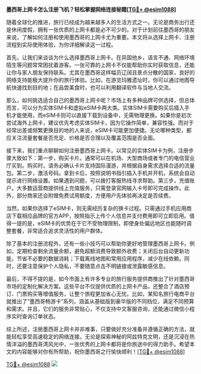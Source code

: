 **墨西哥上网卡怎么注册飞机？轻松掌握网络连接秘籍[[TG💪+ @esim1088](https://t.me/s/esim1088)]**

随着全球化的推进，旅行已经成为越来越多人的生活方式之一。无论是商务出行还是休闲度假，拥有一张优质的上网卡都是必不可少的。对于计划前往墨西哥的朋友来说，了解如何注册和使用墨西哥的上网卡尤为重要。本文将从选择上网卡、注册流程到实际使用体验，为你详细解读这一过程。

首先，让我们来谈谈为什么选择墨西哥上网卡。在异国他乡，语言不通、网络环境陌生等问题常常困扰着游客。一张可靠的上网卡不仅能帮助你实时获取信息，还能让你与家人朋友保持联系。尤其在墨西哥这样幅员辽阔且景点分散的国家，良好的网络支持能极大提升你的旅行体验。比如，在游览玛雅遗址时，你可以通过地图导航快速找到目的地；在品尝美食时，也可以利用翻译软件与当地人交流。

那么，如何挑选适合自己的墨西哥上网卡呢？市场上有多种品牌可供选择，但总体而言，可以分为实体SIM卡和虚拟eSIM卡两大类。实体SIM卡需要购买后插入手机才能使用，而eSIM卡则可以直接下载到设备中，无需物理更换。如果你是初次尝试海外上网卡，建议优先考虑实体SIM卡，因为它操作简单，兼容性强。而对于经常出差或频繁更换目的地的人来说，eSIM卡可能更加便捷。无论哪种类型，都应关注流量套餐是否充足、价格是否合理以及覆盖范围是否全面。

接下来，我们重点聊聊如何注册墨西哥上网卡。以常见的实体SIM卡为例，注册步骤大致如下：第一步，购买卡片。通常可以在机场、大型商场或者专门的电信营业厅买到。购买时，请务必确认卡片支持国际漫游，并根据自身需求选择合适的流量包。第二步，激活号码。拿到卡后，按照说明书指引插入手机并开机，系统会自动提示进行网络设置。如果遇到问题，可以拨打客服热线寻求帮助。第三步，充值账户。大多数运营商提供线上充值服务，只需登录官网输入卡号即可完成操作。此外，部分商家还会附赠免费试用额度，方便用户先体验再决定是否续费。

当然，如果你选择了eSIM卡，则无需经历复杂的换卡过程。只需通过手机应用商店下载相应品牌的官方APP，按照指示上传个人信息并支付费用即可立即启用。值得一提的是，eSIM卡的优势在于它不受物理限制，即使身处偏远地区也能随时调整套餐，非常适合追求灵活性的用户群体。

除了基本的注册流程外，还有一些小技巧可以帮助你更好地管理墨西哥上网卡。例如，定期检查剩余流量余额，避免超额消费导致额外收费；关闭后台自动更新功能，节省不必要的数据消耗；下载离线地图和常用应用程序，减少在线依赖。同时，还要注意保护个人隐私，不要随意点击不明链接或泄露敏感信息。

最后，不得不提的是，如今市面上有许多专业的旅行服务提供商推出了针对墨西哥市场的定制化解决方案。这些平台不仅提供优质的上网卡产品，还整合了酒店预订、门票购买等增值服务，让整个旅程更加省心无忧。比如，某知名旅行电商平台就推出了“墨西哥畅游卡”系列，涵盖从基础版到豪华版的不同档位，满足不同预算和需求。并且，它们的服务非常贴心，不仅支持中文客服咨询，还能通过微信小程序实时查询订单状态。

综上所述，注册墨西哥上网卡并非难事，只要做好充分准备并遵循正确的方法，就能轻松享受高速稳定的网络连接。无论是探索神秘的阿兹特克文明，还是沉浸在热情洋溢的墨西哥湾风光中，一张优秀的上网卡都将是你旅途中的得力助手。希望本文的内容能够对你有所帮助，祝你墨西哥之行愉快顺利！[[TG💪+ @esim1088](https://t.me/s/esim1088)]

[TG💪+ @esim1088](https://t.me/s/esim1088) ![](https://i.postimg.cc/4NQfJmqS/Snipaste-2025-05-13-00-14-12.png)
